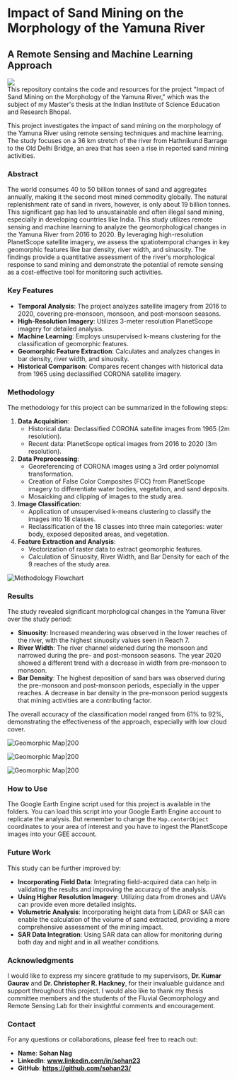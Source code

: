 # Impact of Sand Mining on the Morphology of the Yamuna River

## A Remote Sensing and Machine Learning Approach

![](figures/Study.png)  
This repository contains the code and resources for the project "Impact of Sand Mining on the Morphology of the Yamuna River," which was the subject of my Master's thesis at the Indian Institute of Science Education and Research Bhopal.

This project investigates the impact of sand mining on the morphology of the Yamuna River using remote sensing techniques and machine learning. The study focuses on a 36 km stretch of the river from Hathnikund Barrage to the Old Delhi Bridge, an area that has seen a rise in reported sand mining activities.

### Abstract

The world consumes 40 to 50 billion tonnes of sand and aggregates annually, making it the second most mined commodity globally. The natural replenishment rate of sand in rivers, however, is only about 19 billion tonnes. This significant gap has led to unsustainable and often illegal sand mining, especially in developing countries like India. This study utilizes remote sensing and machine learning to analyze the geomorphological changes in the Yamuna River from 2016 to 2020. By leveraging high-resolution PlanetScope satellite imagery, we assess the spatiotemporal changes in key geomorphic features like bar density, river width, and sinuosity. The findings provide a quantitative assessment of the river's morphological response to sand mining and demonstrate the potential of remote sensing as a cost-effective tool for monitoring such activities.

### Key Features

* **Temporal Analysis**: The project analyzes satellite imagery from 2016 to 2020, covering pre-monsoon, monsoon, and post-monsoon seasons.
* **High-Resolution Imagery**: Utilizes 3-meter resolution PlanetScope imagery for detailed analysis.
* **Machine Learning**: Employs unsupervised k-means clustering for the classification of geomorphic features.
* **Geomorphic Feature Extraction**: Calculates and analyzes changes in bar density, river width, and sinuosity.
* **Historical Comparison**: Compares recent changes with historical data from 1965 using declassified CORONA satellite imagery.

### Methodology

The methodology for this project can be summarized in the following steps:

1.  **Data Acquisition**:
    * Historical data: Declassified CORONA satellite images from 1965 (2m resolution).
    * Recent data: PlanetScope optical images from 2016 to 2020 (3m resolution).
2.  **Data Preprocessing**:
    * Georeferencing of CORONA images using a 3rd order polynomial transformation.
    * Creation of False Color Composites (FCC) from PlanetScope imagery to differentiate water bodies, vegetation, and sand deposits.
    * Mosaicking and clipping of images to the study area.
3.  **Image Classification**:
    * Application of unsupervised k-means clustering to classify the images into 18 classes.
    * Reclassification of the 18 classes into three main categories: water body, exposed deposited areas, and vegetation.
4.  **Feature Extraction and Analysis**:
    * Vectorization of raster data to extract geomorphic features.
    * Calculation of Sinuosity, River Width, and Bar Density for each of the 9 reaches of the study area.

![Methodology Flowchart](figures/Methodology-2.png) 

### Results

The study revealed significant morphological changes in the Yamuna River over the study period:

* **Sinuosity**: Increased meandering was observed in the lower reaches of the river, with the highest sinuosity values seen in Reach 7.
* **River Width**: The river channel widened during the monsoon and narrowed during the pre- and post-monsoon seasons. The year 2020 showed a different trend with a decrease in width from pre-monsoon to monsoon.
* **Bar Density**: The highest deposition of sand bars was observed during the pre-monsoon and post-monsoon periods, especially in the upper reaches. A decrease in bar density in the pre-monsoon period suggests that mining activities are a contributing factor.

The overall accuracy of the classification model ranged from 61% to 92%, demonstrating the effectiveness of the approach, especially with low cloud cover.

![Geomorphic Map|200](figures/Meander-png.png) 

![Geomorphic Map|200](figures/Bar.png)

![Geomorphic Map|200](figures/1965-2020.png)

### How to Use

The Google Earth Engine script used for this project is available in the folders. You can load this script into your Google Earth Engine account to replicate the analysis. But remember to change the `Map.centerObject` coordinates to your area of interest and you have to ingest the PlanetScope images into your GEE account.

### Future Work

This study can be further improved by:

* **Incorporating Field Data**: Integrating field-acquired data can help in validating the results and improving the accuracy of the analysis.
* **Using Higher Resolution Imagery**: Utilizing data from drones and UAVs can provide even more detailed insights.
* **Volumetric Analysis**: Incorporating height data from LiDAR or SAR can enable the calculation of the volume of sand extracted, providing a more comprehensive assessment of the mining impact.
* **SAR Data Integration**: Using SAR data can allow for monitoring during both day and night and in all weather conditions.

### Acknowledgments

I would like to express my sincere gratitude to my supervisors, **Dr. Kumar Gaurav** and **Dr. Christopher R. Hackney**, for their invaluable guidance and support throughout this project. I would also like to thank my thesis committee members and the students of the Fluvial Geomorphology and Remote Sensing Lab for their insightful comments and encouragement.

### Contact

For any questions or collaborations, please feel free to reach out:

* **Name**: **Sohan Nag**
* **LinkedIn**: **www.linkedin.com/in/sohan23**
* **GitHub**: **https://github.com/sohan23/**
